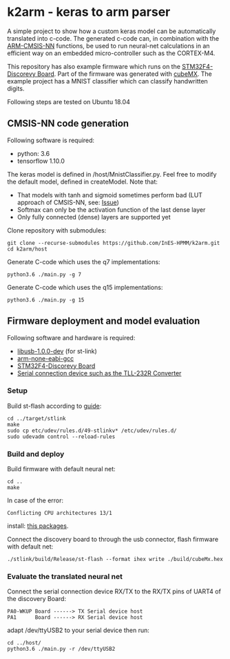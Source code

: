 # k2arm - keras to arm parser
A simple project to show how a custom keras model can be automatically translated into c-code.
The generated c-code can, in combination with the [ARM-CMSIS-NN](http://www.keil.com/pack/doc/CMSIS_Dev/NN/html/index.html) functions, be used
to run neural-net calculations in an efficient way on an embedded micro-controller such as the CORTEX-M4.

This repository has also example firmware which runs on the [STM32F4-Discorevy Board](https://www.st.com/en/evaluation-tools/stm32f4discovery.html). Part of the firmware was generated with [cubeMX](https://www.st.com/en/development-tools/stm32cubemx.html). The example project has a MNIST classifier which can classify handwritten digits.

Following steps are tested on Ubuntu 18.04

## CMSIS-NN code generation
Following software is required:
 - python: 3.6
 - tensorflow 1.10.0

The keras model is defined in /host/MnistClassifier.py. 
Feel free to modify the default model, defined in createModel.
Note that:
 - That models with tanh and sigmoid sometimes perform bad (LUT approach of CMSIS-NN, see: [Issue](https://github.com/ARM-software/CMSIS_5/issues/470))
 - Softmax can only be the activation function of the last dense layer
 - Only fully connected (dense) layers are supported yet

Clone repository with submodules:
```
git clone --recurse-submodules https://github.com/InES-HPMM/k2arm.git
cd k2arm/host
```
Generate C-code which uses the q7 implementations:
```
python3.6 ./main.py -g 7
```
Generate C-code which uses the q15 implementations:
```
python3.6 ./main.py -g 15
```

## Firmware deployment and model evaluation
Following software and hardware is required:
 - [libusb-1.0.0-dev](https://packages.ubuntu.com/search?keywords=libusb-1.0-0-dev) (for st-link)
 - [arm-none-eabi-gcc](https://packages.ubuntu.com/de/trusty/gcc-arm-none-eabi)
 - [STM32F4-Discorevy Board](https://www.st.com/en/evaluation-tools/stm32f4discovery.html)
 - [Serial connection device such as the TLL-232R Converter](https://ch.farnell.com/ftdi/ttl-232r-3v3/kabel-usb-ttl-pegel-seriell-umsetzung/dp/1329311?mckv=s89FAqCVd_dc|pcrid|251391972450|kword|ttl-232r-3v3|match|p|plid|&CMP=KNC-GCH-GEN-SKU-MDC-German&gclid=EAIaIQobChMIjfS4hcyo2wIVxDobCh14jwVBEAAYAiAAEgLMo_D_BwE)

### Setup
Build st-flash according to [guide](https://github.com/texane/stlink/blob/master/doc/compiling.md):

```
cd ../target/stlink
make
sudo cp etc/udev/rules.d/49-stlinkv* /etc/udev/rules.d/
sudo udevadm control --reload-rules

```

### Build and deploy
Build firmware with default neural net:
```
cd ..
make
```
In case of the error:
```
Conflicting CPU architectures 13/1
```
install: [this packages](https://github.com/bbcmicrobit/micropython/issues/514#issuecomment-404759614).

Connect the discovery board to through the usb connector, flash firmware with default net:
```
./stlink/build/Release/st-flash --format ihex write ./build/cubeMx.hex
```

### Evaluate the translated neural net
Connect the serial connection device RX/TX to the RX/TX pins of UART4 of the discovery Board:
```
PA0-WKUP Board ------> TX Serial device host
PA1      Board ------> RX Serial device host
```

adapt /dev/ttyUSB2 to your serial device then run:
```
cd ../host/
python3.6 ./main.py -r /dev/ttyUSB2
```

